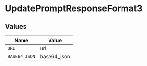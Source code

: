 # UpdatePromptResponseFormat3


## Values

| Name          | Value         |
| ------------- | ------------- |
| `URL`         | url           |
| `BASE64_JSON` | base64_json   |